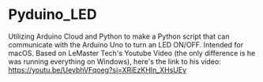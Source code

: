 # Pyduino_LED
Utilizing Arduino Cloud and Python to make a Python script that can communicate with the Arduino Uno to turn an LED ON/OFF. Intended for macOS. 
Based on LeMaster Tech's Youtube Video (the only difference is he was running everything on Windows), here's the link to his video: https://youtu.be/UeybhVFqoeg?si=XRiEzKHIn_XHsUEy 
